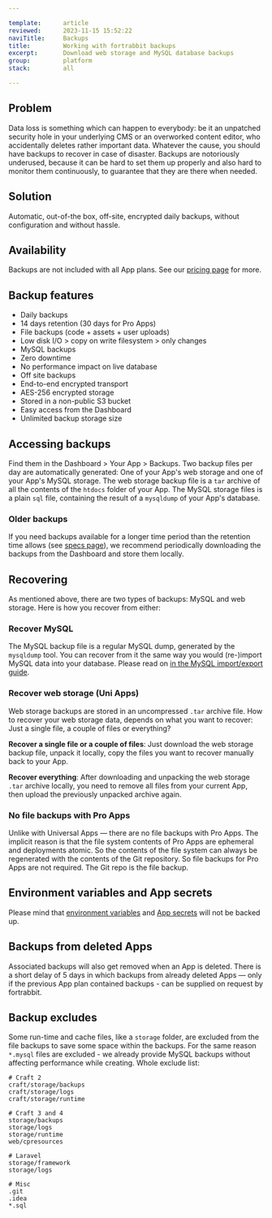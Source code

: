 ```yaml
---

template:      article
reviewed:      2023-11-15 15:52:22
naviTitle:     Backups
title:         Working with fortrabbit backups
excerpt:       Download web storage and MySQL database backups
group:         platform
stack:         all

---
```



## Problem

Data loss is something which can happen to everybody: be it an unpatched security hole in your underlying CMS or an overworked content editor, who accidentally deletes rather important data. Whatever the cause, you should have backups to recover in case of disaster. Backups are notoriously underused, because it can be hard to set them up properly and also hard to monitor them continuously, to guarantee that they are there when needed.


## Solution

Automatic, out-of-the box, off-site, encrypted daily backups, without configuration and without hassle.


## Availability

Backups are not included with all App plans. See our [pricing page](https://www.fortrabbit.com/pricing) for more.


## Backup features

* Daily backups
* 14 days retention (30 days for Pro Apps)
* File backups (code + assets + user uploads)
* Low disk I/O > copy on write filesystem > only changes
* MySQL backups
* Zero downtime
* No performance impact on live database
* Off site backups
* End-to-end encrypted transport
* AES-256 encrypted storage
* Stored in a non-public S3 bucket
* Easy access from the Dashboard
* Unlimited backup storage size


## Accessing backups

Find them in the Dashboard > Your App > Backups. Two backup files per day are automatically generated: One of your App's web storage and one of your App's MySQL storage. The web storage backup file is a `tar` archive of all the contents of the `htdocs` folder of your App. The MySQL storage files is a plain `sql` file, containing the result of a `mysqldump` of your App's database.


### Older backups

If you need backups available for a longer time period than the retention time allows (see [specs page](https://www.fortrabbit.com/specs)), we recommend periodically downloading the backups from the Dashboard and store them locally.


## Recovering

As mentioned above, there are two types of backups: MySQL and web storage. Here is how you recover from either:


### Recover MySQL

The MySQL backup file is a regular MySQL dump, generated by the `mysqldump` tool. You can recover from it the same way you would (re-)import MySQL data into your database. Please read on [in the MySQL import/export guide](mysql#toc-export-amp-import).


### Recover web storage (Uni Apps)

Web storage backups are stored in an uncompressed `.tar` archive file. How to recover your web storage data, depends on what you want to recover: Just a single file, a couple of files or everything?

**Recover a single file or a couple of files**: Just download the web storage backup file, unpack it locally, copy the files you want to recover manually back to your App.

**Recover everything**: After downloading and unpacking the web storage `.tar` archive locally, you need to remove all files from your current App, then upload the previously unpacked archive again.


### No file backups with Pro Apps

Unlike with Universal Apps — there are no file backups with Pro Apps. The implicit reason is that the file system contents of Pro Apps are ephemeral and deployments atomic. So the contents of the file system can always be regenerated with the contents of the Git repository. So file backups for Pro Apps are not required. The Git repo is the file backup.


## Environment variables and App secrets

Please mind that [environment variables](/env-vars) and [App secrets](/secrets) will not be backed up.


## Backups from deleted Apps

Associated backups will also get removed when an App is deleted. There is a short delay of 5 days in which backups from already deleted Apps — only if the previous App plan contained backups - can be supplied on request by fortrabbit.


## Backup excludes

Some run-time and cache files, like a `storage` folder, are excluded from the file backups to save some space within the backups. For the same reason `*.mysql` files are excluded - we already provide MySQL backups without affecting performance while creating. Whole exclude list:


```
# Craft 2
craft/storage/backups
craft/storage/logs
craft/storage/runtime

# Craft 3 and 4
storage/backups
storage/logs
storage/runtime
web/cpresources

# Laravel
storage/framework
storage/logs

# Misc
.git
.idea
*.sql
```
